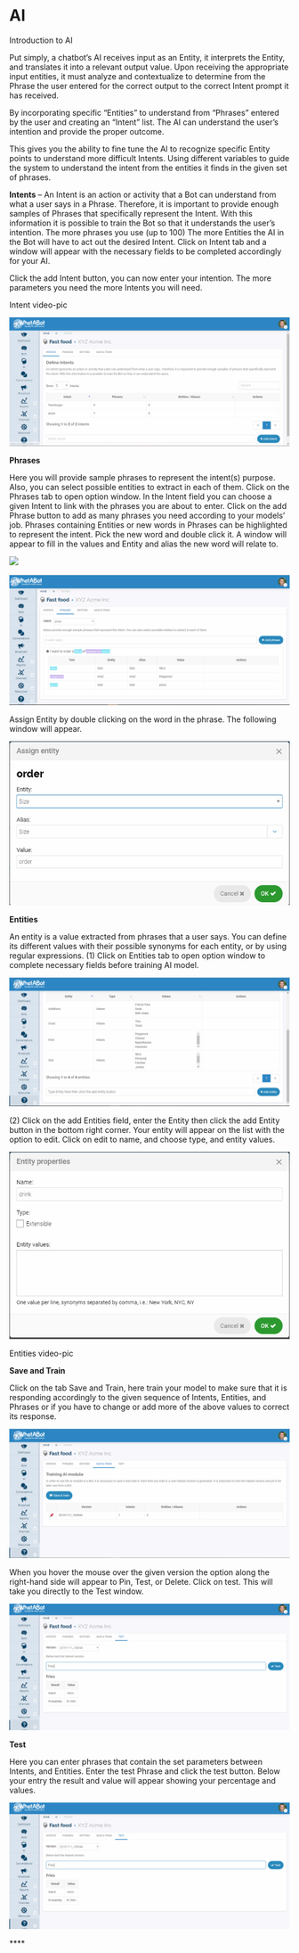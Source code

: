 # AI



Introduction to AI

Put simply, a chatbot’s AI receives input as an Entity, it interprets the Entity, and translates it into a relevant output value. Upon receiving the appropriate input entities, it must analyze and contextualize to determine from the Phrase the user entered for the correct output to the correct Intent prompt it has received.

By incorporating specific “Entities” to understand from “Phrases” entered by the user and creating an “Intent” list. The AI can understand the user’s intention and provide the proper outcome.

This gives you the ability to fine tune the AI to recognize specific Entity points to understand more difficult Intents. Using different variables to guide the system to understand the intent from the entities it finds in the given set of phrases.

**Intents** – An Intent is an action or activity that a Bot can understand from what a user says in a Phrase. Therefore, it is important to provide enough samples of Phrases that specifically represent the Intent. With this information it is possible to train the Bot so that it understands the user’s intention. The more phrases you use \(up to 100\) The more Entities the AI in the Bot will have to act out the desired Intent. Click on Intent tab and a window will appear with the necessary fields to be completed accordingly for your AI.

Click the add Intent button, you can now enter your intention. The more parameters you need the more Intents you will need.

Intent video-pic

![](.gitbook/assets/capture.PNG)

**Phrases**

Here you will provide sample phrases to represent the intent\(s\) purpose. Also, you can select possible entities to extract in each of them. Click on the Phrases tab to open option window. In the Intent field you can choose a given Intent to link with the phrases you are about to enter.  Click on the add Phrase button to add as many phrases you need according to your models’ job. Phrases containing Entities or new words in Phrases can be highlighted to represent the intent. Pick the new word and double click it. A window will appear to fill in the values and Entity and alias the new word will relate to.

![](file:///C:/Users/T/AppData/Local/Temp/msohtmlclip1/01/clip_image004.jpg)

![](.gitbook/assets/phrases.PNG)

Assign Entity by double clicking on the word in the phrase. The following window will appear.

![](.gitbook/assets/selectword.PNG)

**Entities**

An entity is a value extracted from phrases that a user says. You can define its different values with their possible synonyms for each entity, or by using regular expressions. \(1\) Click on Entities tab to open option window to complete necessary fields before training AI model.

![](.gitbook/assets/add-entity%20%281%29.PNG)

\(2\) Click on the add Entities field, enter the Entity then click the add Entity button in the bottom right corner. Your entity will appear on the list with the option to edit. Click on edit to name, and choose type, and entity values.

![](.gitbook/assets/entity-properties.PNG)

Entities video-pic

**Save and Train**

 Click on the tab Save and Train, here train your model to make sure that it is responding accordingly to the given sequence of Intents, Entities, and Phrases or if you have to change or add more of the above values to correct its response.

![](.gitbook/assets/sve-and-train.PNG)

When you hover the mouse over the given version the option along the right-hand side will appear to Pin, Test, or Delete. Click on test. This will take you directly to the Test window.

![](.gitbook/assets/test.PNG)

**Test**

Here you can enter phrases that contain the set parameters between Intents, and Entities. Enter the test Phrase and click the test button. Below your entry the result and value will appear showing your percentage and values.

![](.gitbook/assets/test%20%281%29.PNG)

\*\*\*\*

